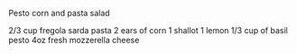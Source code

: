 Pesto corn and pasta salad

2/3 cup fregola sarda pasta
2 ears of corn
1 shallot
1 lemon
1/3 cup of basil pesto
4oz fresh mozzerella cheese